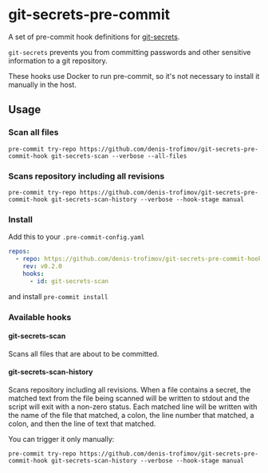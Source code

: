 # git-secrets-pre-commit

A set of pre-commit hook definitions for [git-secrets](https://github.com/awslabs/git-secrets).

`git-secrets` prevents you from committing passwords and other sensitive information to a git repository.

These hooks use Docker to run pre-commit, so it's not necessary to install it manually in the host.

## Usage

### Scan all files

`pre-commit try-repo https://github.com/denis-trofimov/git-secrets-pre-commit-hook git-secrets-scan --verbose --all-files`

### Scans repository including all revisions

`pre-commit try-repo https://github.com/denis-trofimov/git-secrets-pre-commit-hook git-secrets-scan-history --verbose --hook-stage manual`

### Install

Add this to your `.pre-commit-config.yaml`

```yaml
repos:
  - repo: https://github.com/denis-trofimov/git-secrets-pre-commit-hook
    rev: v0.2.0
    hooks:
      - id: git-secrets-scan
```

and install `pre-commit install`

### Available hooks

#### git-secrets-scan

Scans all files that are about to be committed.

#### git-secrets-scan-history

Scans repository including all revisions. When a file contains a secret,
the matched text from the file being scanned will be written to stdout and
the script will exit with a non-zero status.
Each matched line will be written with the name of the file that matched,
a colon, the line number that matched, a colon, and then the line of text that matched.

You can trigger it only manually:

`pre-commit try-repo https://github.com/denis-trofimov/git-secrets-pre-commit-hook git-secrets-scan-history --verbose --hook-stage manual`
